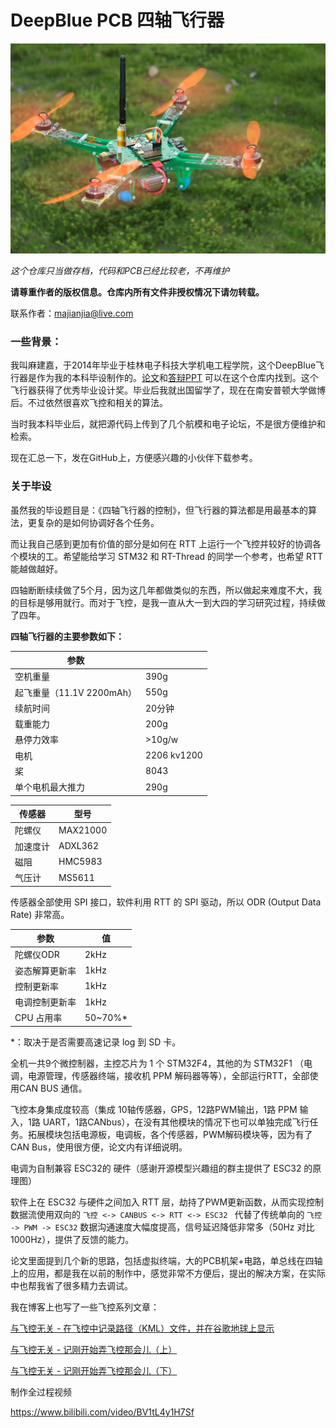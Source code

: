 # DeepBlue PCB 四轴飞行器
![deepblue-quad](doc/figures/deepblue-quad.jpg)



*这个仓库只当做存档，代码和PCB已经比较老，不再维护*

**请尊重作者的版权信息。仓库内所有文件非授权情况下请勿转载。**

联系作者：majianjia@live.com



### 一些背景：

我叫麻建嘉，于2014年毕业于桂林电子科技大学机电工程学院，这个DeepBlue飞行器是作为我的本科毕设制作的。[论文](四轴飞行器的控制-毕业论文-麻建嘉.pdf)和[答辩PPT](四轴飞行器的控制-毕设答辩.pptx) 可以在这个仓库内找到。这个飞行器获得了优秀毕业设计奖。毕业后我就出国留学了，现在在南安普顿大学做博后。不过依然很喜欢飞控和相关的算法。

当时我本科毕业后，就把源代码上传到了几个航模和电子论坛，不是很方便维护和检索。

现在汇总一下，发在GitHub上，方便感兴趣的小伙伴下载参考。 



### 关于毕设

虽然我的毕设题目是：《四轴飞行器的控制》，但飞行器的算法都是用最基本的算法，更复杂的是如何协调好各个任务。

而让我自己感到更加有价值的部分是如何在 RTT 上运行一个飞控并较好的协调各个模块的工。希望能给学习 STM32 和 RT-Thread 的同学一个参考，也希望 RTT 能越做越好。

四轴断断续续做了5个月，因为这几年都做类似的东西，所以做起来难度不大，我的目标是够用就行。而对于飞控，是我一直从大一到大四的学习研究过程，持续做了四年。



**四轴飞行器的主要参数如下：**

| 参数                      |             |
| ------------------------- | ----------- |
| 空机重量                  | 390g        |
| 起飞重量（11.1V 2200mAh） | 550g        |
| 续航时间                  | 20分钟      |
| 载重能力                  | 200g        |
| 悬停力效率                | >10g/w      |
| 电机                      | 2206 kv1200 |
| 桨                        | 8043        |
| 单个电机最大推力          | 290g        |

| 传感器   | 型号     |
| -------- | -------- |
| 陀螺仪   | MAX21000 |
| 加速度计 | ADXL362  |
| 磁阻     | HMC5983  |
| 气压计   | MS5611   |

传感器全部使用 SPI 接口，软件利用 RTT 的 SPI 驱动，所以 ODR (Output Data Rate) 非常高。

| 参数           | 值      |
| -------------- | ------- |
| 陀螺仪ODR      | 2kHz    |
| 姿态解算更新率 | 1kHz    |
| 控制更新率     | 1kHz    |
| 电调控制更新率 | 1kHz    |
| CPU 占用率     | 50~70%* |

*：取决于是否需要高速记录 log 到 SD 卡。



全机一共9个微控制器，主控芯片为 1 个 STM32F4，其他的为 STM32F1 （电调，电源管理，传感器终端，接收机 PPM 解码器等等），全部运行RTT，全部使用CAN BUS 通信。

飞控本身集成度较高（集成 10轴传感器，GPS，12路PWM输出，1路 PPM 输入，1路  UART，1路CANbus），在没有其他模块的情况下也可以单独完成飞行任务。拓展模块包括电源板，电调板，各个传感器，PWM解码模块等，因为有了CAN Bus，使用很方便，论文内有详细说明。

电调为自制兼容 ESC32的 硬件（感谢开源模型兴趣组的群主提供了 ESC32 的原理图）

软件上在 ESC32 与硬件之间加入 RTT 层，劫持了PWM更新函数，从而实现控制数据流使用双向的
`飞控 <-> CANBUS <-> RTT <-> ESC32 `
代替了传统单向的 
`飞控 -> PWM -> ESC32`
数据沟通速度大幅度提高，信号延迟降低非常多（50Hz 对比 1000Hz），提供了反馈的能力。

论文里面提到几个新的思路，包括虚拟终端，大的PCB机架+电路，单总线在四轴上的应用，都是我在以前的制作中，感觉非常不方便后，提出的解决方案，在实际中也帮我省了很多精力去调试。



我在博客上也写了一些飞控系列文章：

[与飞控无关 - 在飞控中记录路径（KML）文件，并在谷歌地球上显示](http://aircheese.me/2016/kml-path.html)

[与飞控无关 - 记刚开始弄飞控那会儿（上）](http://aircheese.me/2016/first-day-of-uav1.html)

[与飞控无关 - 记刚开始弄飞控那会儿（下）](http://aircheese.me/2016/first-day-of-uav2.html)



制作全过程视频

https://www.bilibili.com/video/BV1tL4y1H7Sf





